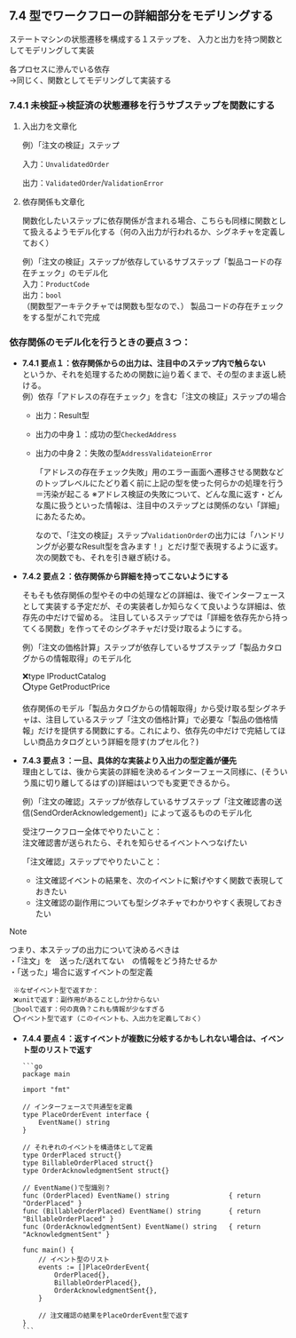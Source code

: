 ## 7.4 型でワークフローの詳細部分をモデリングする

ステートマシンの状態遷移を構成する１ステップを、
入力と出力を持つ関数としてモデリングして実装

各プロセスに滲んでいる依存  
→同じく、関数としてモデリングして実装する

### 7.4.1 未検証→検証済の状態遷移を行うサブステップを関数にする

1. 入出力を文章化

   例）「注文の検証」ステップ

   入力：`UnvalidatedOrder`

   出力：`ValidatedOrder`/`ValidationError`


2. 依存関係も文章化

   関数化したいステップに依存関係が含まれる場合、こちらも同様に関数として扱えるようモデル化する（何の入出力が行われるか、シグネチャを定義しておく）

   例）「注文の検証」ステップが依存しているサブステップ「製品コードの存在チェック」のモデル化  
   入力：`ProductCode`  
   出力：`bool`  
   （関数型アーキテクチャでは関数も型なので、） 製品コードの存在チェックをする型がこれで完成


###  依存関係のモデル化を行うときの要点３つ：
- **7.4.1 要点１：依存関係からの出力は、注目中のステップ内で触らない**  
  というか、それを処理するための関数に辿り着くまで、その型のまま返し続ける。  
  例）依存「アドレスの存在チェック」を含む「注文の検証」ステップの場合
    - 出力：Result型
    - 出力の中身１：成功の型`CheckedAddress`
    - 出力の中身２：失敗の型`AddressValidateionError`

      「アドレスの存在チェック失敗」用のエラー画面へ遷移させる関数などのトップレベルにたどり着く前に上記の型を使った何らかの処理を行う＝汚染が起こる
      ※アドレス検証の失敗について、どんな風に返す・どんな風に扱うといった情報は、注目中のステップとは関係のない「詳細」にあたるため。

      なので、「注文の検証」ステップ`ValidationOrder`の出力には「ハンドリングが必要なResult型を含みます！」とだけ型で表現するように返す。次の関数でも、それを引き継ぎ続ける。

- **7.4.2 要点２：依存関係から詳細を持ってこないようにする**

  そもそも依存関係の型やその中の処理などの詳細は、後でインターフェースとして実装する予定だが、その実装者しか知らなくて良いような詳細は、依存先の中だけで留める。
  注目しているステップでは「詳細を依存先から持ってくる関数」を作ってそのシグネチャだけ受け取るようにする。

  例）「注文の価格計算」ステップが依存しているサブステップ「製品カタログからの情報取得」のモデル化

  ❌type IProductCatalog  
  ⭕️type GetProductPrice

  依存関係のモデル「製品カタログからの情報取得」から受け取る型シグネチャは、注目しているステップ「注文の価格計算」で必要な「製品の価格情報」だけを提供する関数にする。これにより、依存先の中だけで完結してほしい商品カタログという詳細を隠す(カプセル化？)

- **7.4.3 要点３：一旦、具体的な実装より入出力の型定義が優先**  
  理由としては、後から実装の詳細を決めるインターフェース同様に、(そういう風に切り離してるはずの)詳細はいつでも変更できるから。

  例）「注文の確認」ステップが依存しているサブステップ「注文確認書の送信(SendOrderAcknowledgement)」によって返るもののモデル化

  受注ワークフロー全体でやりたいこと：  
  注文確認書が送られたら、それを知らせるイベントへつなげたい

  「注文確認」ステップでやりたいこと：  
  - 注文確認イベントの結果を、次のイベントに繋げやすく関数で表現しておきたい  
  - 注文確認の副作用についても型シグネチャでわかりやすく表現しておきたい

> [!note]
> つまり、本ステップの出力について決めるべきは  
> ・「注文」を　送った/送れてない　の情報をどう持たせるか  
> ・「送った」場合に返すイベントの型定義

     ※なぜイベント型で返すか：
     ❌unitで返す：副作用があることしか分からない
     🔺boolで返す：何の真偽？これも情報が少なすぎる
     ⭕️イベント型で返す（このイベントも、入出力を定義しておく）

- **7.4.4 要点４：返すイベントが複数に分岐するかもしれない場合は、イベント型のリストで返す**

      ```go
      package main
    
      import "fmt"
    
      // インターフェースで共通型を定義
      type PlaceOrderEvent interface {
          EventName() string
      }
    
      // それぞれのイベントを構造体として定義
      type OrderPlaced struct{}
      type BillableOrderPlaced struct{}
      type OrderAcknowledgmentSent struct{}
    
      // EventName()で型識別？
      func (OrderPlaced) EventName() string               { return "OrderPlaced" }
      func (BillableOrderPlaced) EventName() string       { return "BillableOrderPlaced" }
      func (OrderAcknowledgmentSent) EventName() string   { return "AcknowledgmentSent" }
    
      func main() {
          // イベント型のリスト
          events := []PlaceOrderEvent{
              OrderPlaced{},
              BillableOrderPlaced{},
              OrderAcknowledgmentSent{},
          }
        
          // 注文確認の結果をPlaceOrderEvent型で返す
      }
      ```
